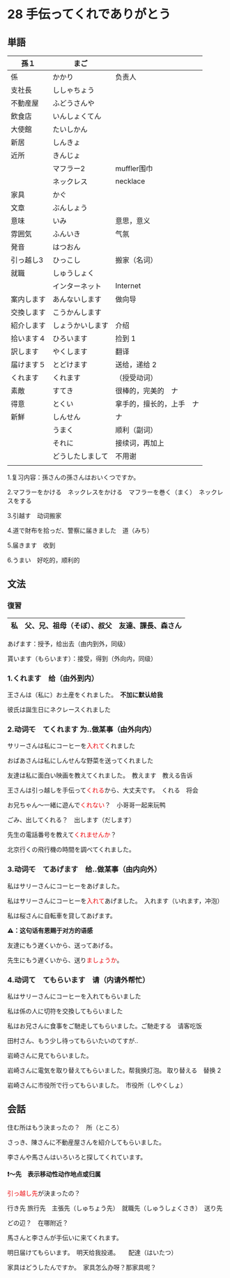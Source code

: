 # 28 手伝ってくれでありがとう

## 単語

| 孫１       | まご             |                          |
| ---------- | ---------------- | ------------------------ |
| 係         | かかり           | 负责人                   |
| 支社長     | ししゃちょう     |                          |
| 不動産屋   | ふどうさんや     |                          |
| 飲食店     | いんしょくてん   |                          |
| 大使館     | たいしかん       |                          |
| 新居       | しんきょ         |                          |
| 近所       | きんじょ         |                          |
|            | マフラー2        | muffler围巾              |
|            | ネックレス       | necklace                 |
| 家具       | かぐ             |                          |
| 文章       | ぶんしょう       |                          |
| 意味       | いみ             | 意思，意义               |
| 雰囲気     | ふんいき         | 气氛                     |
| 発音       | はつおん         |                          |
| 引っ越し3  | ひっこし         | 搬家（名词）             |
| 就職       | しゅうしょく     |                          |
|            | インターネット   | Internet                 |
| 案内します | あんないします   | 做向导                   |
| 交換します | こうかんします   |                          |
| 紹介します | しょうかいします | 介绍                     |
| 拾います４ | ひろいます       | 捡到 1                   |
| 訳します   | やくします       | 翻译                     |
| 届けます５ | とどけます       | 送给，递给 2             |
| くれます   | くれます         | （授受动词）             |
| 素敵       | すてき           | 很棒的，完美的　ナ       |
| 得意       | とくい           | 拿手的，擅长的，上手　ナ |
| 新鮮       | しんせん         | ナ                       |
|            | うまく           | 顺利（副词）             |
|            | それに           | 接续词，再加上           |
|            | どうしたしまして | 不用谢                   |
|            |                  |                          |

1.复习内容：孫さんの孫さんはおいくつですか。

2.マフラーをかける　ネックレスをかける　マフラーを巻く（まく）　ネックレスをする

3.引越す　动词搬家

4.道で財布を拾っだ、警察に届きました　道（みち）

5.届きます　收到

6.うまい　好吃的，顺利的

## 文法

### 復習

| 私   | 父、兄、祖母（そぼ）、叔父 | 友達、課長、森さん |
| ---- | -------------------------- | ------------------ |

あげます：授予，给出去（由内到外，同级）

貰います（もらいます）：接受，得到（外向内，同级）

### 1.くれます　给（由外到内）

王さんは（私に）お土産をくれました。　**不加に默认给我**

彼氏は誕生日にネクレースくれました



### 2.动词~~て~~　てくれます		为..做某事（由外向内）

サリーさんは私にコーヒーを<font color="redorange">入れて</font>くれました

おばあさんは私にしんせんな野菜を送ってくれました

友達は私に面白い映画を教えてくれました。　教えます　教える告诉

王さんは引っ越しを手伝って<font color="redorange">くれる</font>から、大丈夫です。　くれる　将会

お兄ちゃん〜一緒に遊んで<font color="redorange">くれない</font>？　小哥哥一起来玩鸭

ごみ、出してくれる？　出します（だします）

先生の電話番号を教えて<font color="redorange">くれませんか</font>？

北京行くの飛行機の時間を調べてくれました。



### 3.动词~~て~~　てあげます　给..做某事（由内向外）

私はサリーさんにコーヒーをあげました。

私はサリーさんにコーヒーを<font color="redorange">入れて</font>あげました。　入れます（いれます，冲泡）

私は桜さんに自転車を貸してあげます。

**⚠️：这句话有恩赐于对方的语感**

友達にもう遅くいから、送ってあげる。

先生にもう遅くいから、送り<font color="redorange">ましょうか</font>。



### 4.动词て　てもらいます　请（内请外帮忙）

私はサリーさんにコーヒーを入れてもらいました

私は係の人に切符を交換してもらいました

私はお兄さんに食事をご馳走してもらいました。ご馳走する　请客吃饭



田村さん、もう少し待ってもらいたいのてすが..

岩崎さんに見てもらいました。

岩崎さんに電気を取り替えてもらいました。帮我换灯泡。 取り替える　替换 2

岩崎さんに市役所で行ってもらいました。　市役所（しやくしょ）



## 会話

住む所はもう決まったの？　所（ところ）

さっき、陳さんに不動産屋さんを紹介してもらいました。

李さんや馬さんはいろいろと探してくれています。

#### ❗️～先　表示移动性动作地点或归属

<font color="redorange">引っ越し先</font>が決まったの？

行き先	旅行先　主張先（しゅちょう先）　就職先（しゅうしょくさき）　送り先



どの辺？　在哪附近？

馬さんと李さんが手伝いに来てくれます。

明日届けてもらいます。　明天给我投递。　　配達（はいたつ）

家具はどうしたんですか。　家具怎么办呀？那家具呢？

